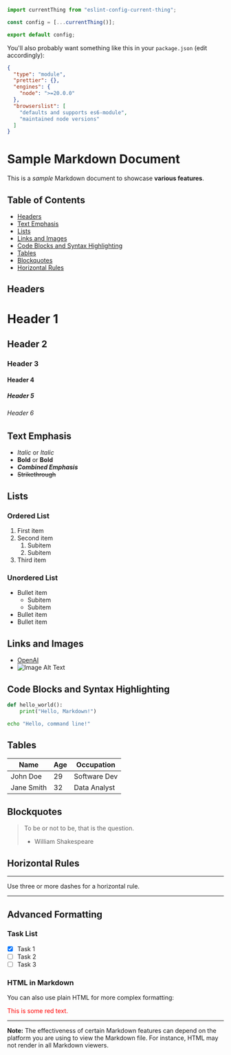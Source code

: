 ```js
import currentThing from "eslint-config-current-thing";

const config = [...currentThing()];

export default config;
```

You'll also probably want something like this in your `package.json` (edit accordingly):

```json
{
  "type": "module",
  "prettier": {},
  "engines": {
    "node": ">=20.0.0"
  },
  "browserslist": [
    "defaults and supports es6-module",
    "maintained node versions"
  ]
}
```

# Sample Markdown Document

This is a _sample_ Markdown document to showcase **various features**.

## Table of Contents

- [Headers](#headers)
- [Text Emphasis](#text-emphasis)
- [Lists](#lists)
- [Links and Images](#links-and-images)
- [Code Blocks and Syntax Highlighting](#code-blocks-and-syntax-highlighting)
- [Tables](#tables)
- [Blockquotes](#blockquotes)
- [Horizontal Rules](#horizontal-rules)

## Headers

# Header 1

## Header 2

### Header 3

#### Header 4

##### Header 5

###### Header 6

## Text Emphasis

- _Italic_ or _Italic_
- **Bold** or **Bold**
- **_Combined Emphasis_**
- ~~Strikethrough~~

## Lists

### Ordered List

1. First item
2. Second item
   1. Subitem
   2. Subitem
3. Third item

### Unordered List

- Bullet item
  - Subitem
  - Subitem
- Bullet item
- Bullet item

## Links and Images

- [OpenAI](https://www.openai.com)
- ![Image Alt Text](https://via.placeholder.com/150)

## Code Blocks and Syntax Highlighting

```python
def hello_world():
    print("Hello, Markdown!")
```

```bash
echo "Hello, command line!"
```

## Tables

| Name       | Age | Occupation   |
| ---------- | --- | ------------ |
| John Doe   | 29  | Software Dev |
| Jane Smith | 32  | Data Analyst |

## Blockquotes

> To be or not to be, that is the question.
>
> - William Shakespeare

## Horizontal Rules

---

Use three or more dashes for a horizontal rule.

---

## Advanced Formatting

### Task List

- [x] Task 1
- [ ] Task 2
- [ ] Task 3

### HTML in Markdown

You can also use plain HTML for more complex formatting:

<div style="color:red;">
    This is some red text.
</div>

---

**Note:** The effectiveness of certain Markdown features can depend on the platform you are using to view the Markdown file. For instance, HTML may not render in all Markdown viewers.
